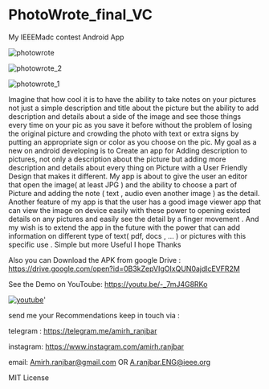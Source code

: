 # PhotoWrote_final_VC

My IEEEMadc contest Android App 

![photowrote](https://user-images.githubusercontent.com/19997963/28338008-baa8e450-6c1c-11e7-96ad-25607a7602d8.jpg)

![photowrote_2](https://user-images.githubusercontent.com/19997963/28237831-0982e124-695d-11e7-8d7c-32cd6893d996.jpg)

![photowrote_1](https://user-images.githubusercontent.com/19997963/28237830-06370266-695d-11e7-963e-c48d8081ff13.jpg)

 Imagine that how cool it is to have the ability to take notes on your pictures not just a simple description and title about the picture but the ability to add description and details about a side of the image and see those things every time on your pic as you save it before without the problem of losing the original picture and crowding the photo with text or extra signs by putting an appropriate sign or color as you choose on the pic. My goal as a new on android developing is to Create an app for Adding description to pictures, not only a description about the picture but adding more description and details about every thing on Picture with a User Friendly Design that makes it different. My app is about to give the user an editor that open the image( at least JPG ) and the ability to choose a part of Picture and adding the note ( text , audio even another image ) as the detail. Another feature of my app is that the user has a good image viewer app that can view the image on device easily with these power to opening existed details on any pictures and easily see the detail by a finger movement . And my wish is to extend the app in the future with the power that can add information on different type of text( pdf, docs , ... ) or pictures with this specific use . Simple but more Useful I hope Thanks

Also you can Download the APK from google Drive :
https://drive.google.com/open?id=0B3kZepVIgOIxQUN0ajdlcEVFR2M

See the Demo on YouToube:
https://youtu.be/-_7mJ4G8RKo

[![youtube](https://user-images.githubusercontent.com/19997963/28237888-ea59ab2e-695d-11e7-818b-63aab8354f7a.jpg)](https://youtu.be/-_7mJ4G8RKo)'

send me your Recommendations 
keep in touch via :

telegram :
https://telegram.me/amirh_ranjbar

instagram:
https://www.instagram.com/amirh.ranjbar

email:
Amirh.ranjbar@gmail.com  OR  A.ranjbar.ENG@ieee.org

 MIT License
